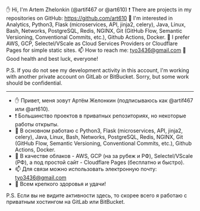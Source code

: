 ✋ Hi, I'm Artem Zhelonkin (@artif467 or @art610)
❗ There are projects in my repositories on GitHub: https://github.com/art610
👀 I'm interested in Analytics, Python3, Flask (microservices, API, jinja2, celery), Java, Linux, Bash, Networks, PostgreSQL, Redis, NGINX, Git (GitHub Flow, Semantic Versioning, Conventional Commits, etc.), Github Actions, Docker.
🌱 I prefer AWS, GCP, Selectel/VScale as Cloud Services Providers or Cloudflare Pages for simple static sites.
📫 How to reach me: tyo3436@gmail.com
💪 Good health and best luck, everyone!

P.S. If you do not see my development activity in this account, I'm working with another private account on GitLab or BitBucket. Sorry, but some work should be confidential.

---
- ✋ Привет, меня зовут Артём Желонкин (подписываюсь как @artif467 или @art610).
- ❗ Большинство проектов в приватных репозиториях, но некоторые работы открыты.
- 👀 В основном работаю с Python3, Flask (microservices, API, jinja2, celery), Java, Linux, Bash, Networks, PostgreSQL, Redis, NGINX, Git (GitHub Flow, Semantic Versioning, Conventional Commits, etc.), Github Actions, Docker.
- 🌱 В качестве облаков - AWS, GCP (на за рубеж и РФ), Selectel/VScale (РФ), а под простой сайт - Cloudflare Pages (бесплатно и быстро).
- 📫 Для связи можно использовать электронную почту: tyo3436@gmail.com
- 💪 Всем крепкого здоровья и удачи!

P.S. Если вы не видите активности здесь, то скорее всего я работаю с приватным хостингом на GitLab или BitBucket.
